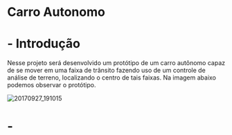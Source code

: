 # Carro Autonomo

# - Introdução

Nesse projeto será desenvolvido um protótipo de um carro autônomo capaz de se mover em uma faixa de trânsito fazendo uso de um controle de análise de terreno, localizando o centro de tais faixas. Na imagem abaixo podemos observar o protótipo.


![20170927_191015](https://user-images.githubusercontent.com/32318386/30941040-fc1fcd02-a3b9-11e7-84fc-f70cca70af30.jpg)


# - 

